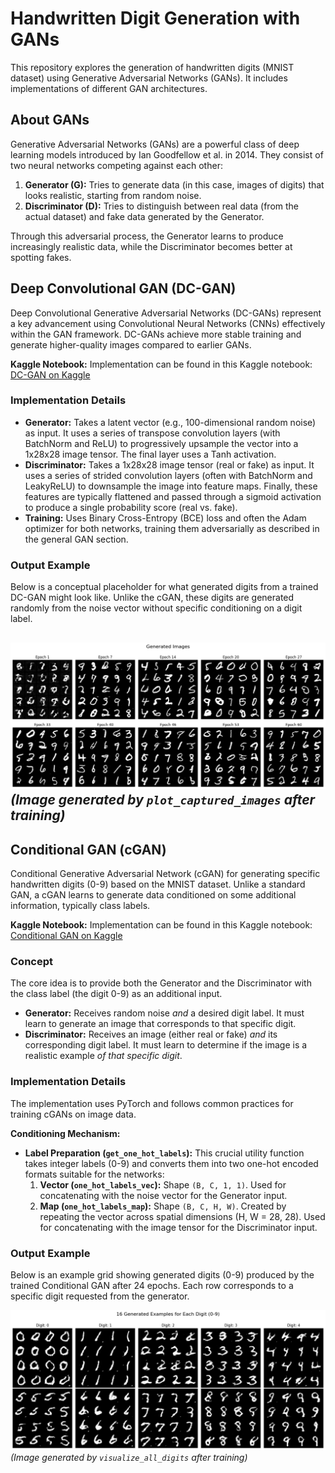 # Handwritten Digit Generation with GANs

This repository explores the generation of handwritten digits (MNIST dataset) using Generative Adversarial Networks (GANs). It includes implementations of different GAN architectures.

## About GANs

Generative Adversarial Networks (GANs) are a powerful class of deep learning models introduced by Ian Goodfellow et al. in 2014. They consist of two neural networks competing against each other:

1.  **Generator (G):** Tries to generate data (in this case, images of digits) that looks realistic, starting from random noise.
2.  **Discriminator (D):** Tries to distinguish between real data (from the actual dataset) and fake data generated by the Generator.

Through this adversarial process, the Generator learns to produce increasingly realistic data, while the Discriminator becomes better at spotting fakes.


## Deep Convolutional GAN (DC-GAN)

Deep Convolutional Generative Adversarial Networks (DC-GANs) represent a key advancement using Convolutional Neural Networks (CNNs) effectively within the GAN framework. DC-GANs achieve more stable training and generate higher-quality images compared to earlier GANs.

**Kaggle Notebook:** Implementation can be found in this Kaggle notebook: [DC-GAN on Kaggle](https://www.kaggle.com/code/mohamedmohiey/dc-gan)

### Implementation Details

*   **Generator:** Takes a latent vector (e.g., 100-dimensional random noise) as input. It uses a series of transpose convolution layers (with BatchNorm and ReLU) to progressively upsample the vector into a 1x28x28 image tensor. The final layer uses a Tanh activation.
*   **Discriminator:** Takes a 1x28x28 image tensor (real or fake) as input. It uses a series of strided convolution layers (often with BatchNorm and LeakyReLU) to downsample the image into feature maps. Finally, these features are typically flattened and passed through a sigmoid activation to produce a single probability score (real vs. fake).
*   **Training:** Uses Binary Cross-Entropy (BCE) loss and often the Adam optimizer for both networks, training them adversarially as described in the general GAN section.

### Output Example

Below is a conceptual placeholder for what generated digits from a trained DC-GAN might look like. Unlike the cGAN, these digits are generated randomly from the noise vector without specific conditioning on a digit label.

![Generated Digits from DC-GAN](GANS/outputs/dcgan_final_grid.png)
*(Image generated by `plot_captured_images` after training)*
---
## Conditional GAN (cGAN)

Conditional Generative Adversarial Network (cGAN) for generating specific handwritten digits (0-9) based on the MNIST dataset. Unlike a standard GAN, a cGAN learns to generate data conditioned on some additional information, typically class labels.

**Kaggle Notebook:** Implementation can be found in this Kaggle notebook: [Conditional GAN on Kaggle](https://www.kaggle.com/code/mohamedmohiey/conditional-gan)

### Concept

The core idea is to provide both the Generator and the Discriminator with the class label (the digit 0-9) as an additional input.

*   **Generator:** Receives random noise *and* a desired digit label. It must learn to generate an image that corresponds to that specific digit.
*   **Discriminator:** Receives an image (either real or fake) *and* its corresponding digit label. It must learn to determine if the image is a realistic example *of that specific digit*.


### Implementation Details

The implementation uses PyTorch and follows common practices for training cGANs on image data.

**Conditioning Mechanism:**

   *   **Label Preparation (`get_one_hot_labels`):** This crucial utility function takes integer labels (0-9) and converts them into two one-hot encoded formats suitable for the networks:
        1.  **Vector (`one_hot_labels_vec`):** Shape `(B, C, 1, 1)`. Used for concatenating with the noise vector for the Generator input.
        2.  **Map (`one_hot_labels_map`):** Shape `(B, C, H, W)`. Created by repeating the vector across spatial dimensions (H, W = 28, 28). Used for concatenating with the image tensor for the Discriminator input.

### Output Example

Below is an example grid showing generated digits (0-9) produced by the trained Conditional GAN after 24 epochs. Each row corresponds to a specific digit requested from the generator.

![Generated Digits from Conditional GAN](GANS/outputs/cgan_final_grid.png)
*(Image generated by `visualize_all_digits` after training)*